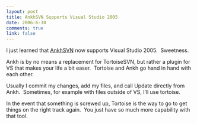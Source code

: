 ```yaml
--- 
layout: post
title: AnkhSVN Supports Visual Studio 2005
date: 2006-6-30
comments: true
link: false
---
```

<p>I just learned that <a href="http://ankhsvn.tigris.org/" target="_blank">AnkhSVN</a>&nbsp;now supports Visual Studio 2005.&nbsp; Sweetness.</p><p>Ankh is by no means a replacement for TortoiseSVN, but rather a plugin for VS that makes your life a bit easer.&nbsp; Tortoise and Ankh&nbsp;go hand in hand with each other.&nbsp; </p><p>Usually I commit my changes, add my files, and call Update directly from Ankh.&nbsp; Sometimes, for example with files outside of VS, I&rsquo;ll use tortoise.</p><p>In the event that something is screwed up, Tortoise is the way to go to get things on the right track again.&nbsp; You just have so much more capability with that tool.</p>

